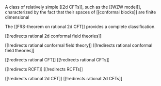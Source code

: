 
A class of relatively simple [[2d CFTs]], such as the [[WZW model]], characterized by the fact that their spaces of [[conformal blocks]] are finite dimensional

The [[FRS-theorem on rational 2d CFT]] provides a complete classification.

[[!redirects rational 2d conformal field theories]]

[[!redirects rational conformal field theory]]
[[!redirects rational conformal field theories]]

[[!redirects rational CFT]]
[[!redirects rational CFTs]]

[[!redirects RCFT]]
[[!redirects RCFTs]]


[[!redirects rational 2d CFT]]
[[!redirects rational 2d CFTs]]